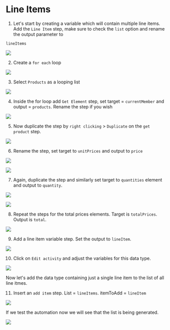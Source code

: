 # Line Items

<!-- ## Saving line Items -->

1. Let's start by creating a variable which will contain multiple line items. Add the `Line Item` step, make sure to check the `list` option and rename the output parameter to 

```
lineItems
```

![](images/0841.png)


2. Create a `for each` loop

![](images/0850.png)

3. Select `Products` as a looping list

![](images/0851.png)

4. Inside the for loop add `Get Element` step, set target = `currentMember` and output = `products`. Rename the step if you wish

![](images/0852.png)

5. Now duplicate the step by `right clicking` > `Duplicate` on the `get product` step. 

![](images/0853.png)

6. Rename the step, set target to `unitPrices` and output to `price`

![](images/0855.png)

![](images/0854.png)

7. Again, duplicate the step and similarly set target to `quantities` element and output to `quantity`.

![](images/0856.png)

![](images/0857.png)

8. Repeat the steps for the total prices elements. Target is `totalPrices`. Output is `total`.

![](images/0858.png)

9. Add a line item variable step. Set the output to `lineItem`.

![](images/0859.png)

10. Click on `Edit activity` and adjust the variables for this data type. 

![](images/0860.png)

Now let's add the data type containing just a single line item to the list of all line itmes. 

11. Insert an `add item` step. List = `lineItems`. itemToAdd = `lineItem`

![](images/0861.png)

If we test the automation now we will see that the list is being generated. 

![](images/0862.png)